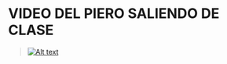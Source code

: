 # VIDEO DEL PIERO SALIENDO DE CLASE

  > [![Alt text](https://img.youtube.com/vi/BlFSKjh-P8s/0.jpg)](https://www.youtube.com/watch?v=BlFSKjh-P8s)

